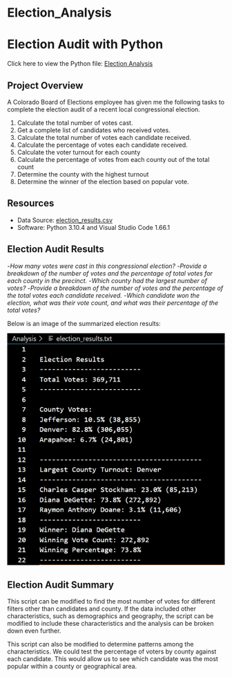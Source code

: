 # Election_Analysis

# Election Audit with Python
Click here to view the Python file: [Election Analysis](https://github.com/dgeroux/election_analysis/blob/main/PyPoll_Challenge.py)

## Project Overview
A Colorado Board of Elections employee has given me the following tasks to complete the election audit of a recent local congressional election.

1. Calculate the total number of votes cast.
2. Get a complete list of candidates who received votes.
3. Calculate the total number of votes each candidate received.
4. Calculate the percentage of votes each candidate received.
5. Calculate the voter turnout for each county
6. Calculate the percentage of votes from each county out of the total count
7. Determine the county with the highest turnout
8. Determine the winner of the election based on popular vote. 

## Resources
- Data Source: [election_results.csv](https://raw.githubusercontent.com/dgeroux/Election_Analysis/main/Resources/election_results.csv)
- Software: Python 3.10.4 and Visual Studio Code 1.66.1

## Election Audit Results
-*How many votes were cast in this congressional election?*
-*Provide a breakdown of the number of votes and the percentage of total votes for each county in the precinct.*
-*Which county had the largest number of votes?*
-*Provide a breakdown of the number of votes and the percentage of the total votes each candidate received.*
-*Which candidate won the election, what was their vote count, and what was their percentage of the total votes?*

Below is an image of the summarized election results:

![Election Results](https://github.com/dgeroux/Election_Analysis/blob/main/Analysis/Election_Analysis_Deliverable_2.png)

## Election Audit Summary
This script can be modified to find the most number of votes for different filters other than candidates and county. If the data included other characteristics, such as demographics and geography, the script can be modified to include these characteristics and the analysis can be broken down even further.

This script can also be modified to determine patterns among the characteristics. We could test the percentage of voters by county against each candidate. This would allow us to see which candidate was the most popular within a county or geographical area. 
